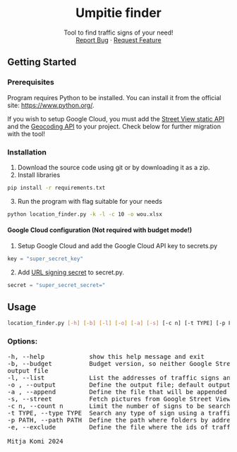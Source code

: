 <div align="center">
    <h1 align="center">Umpitie finder</h1>
    <p align="center">
        Tool to find traffic signs of your need!
        <br />
        <a href="https://github.com/MitjaWasTaken/umpikuja-finder/issues">Report Bug</a>
        ·
        <a href="https://github.com/MitjaWasTaken/umpikuja-finder/issues">Request Feature</a>
    </p>
</div>


## Getting Started

### Prerequisites
Program requires Python to be installed. You can install it from the official site: https://www.python.org/. 

If you wish to setup Google Cloud, you must add the <a href="https://developers.google.com/maps/documentation/streetview/overview">Street View static API</a> and the <a href="https://developers.google.com/maps/documentation/geocoding/overview">Geocoding API</a> to your project. Check below for further migration with the tool!

### Installation
1. Download the source code using git or by downloading it as a zip.
2. Install libraries
```sh
pip install -r requirements.txt
``` 
3. Run the program with flag suitable for your needs
```sh
python location_finder.py -k -l -c 10 -o wou.xlsx
```

#### Google Cloud configuration (Not required with budget mode!)
1. Setup Google Cloud and add the Google Cloud API key to secrets.py
````py
key = "super_secret_key"
````
2. Add <a href="https://developers.google.com/maps/documentation/maps-static/digital-signature">URL signing secret</a> to secret.py.
```py
secret = "super_secret_secret="
```

## Usage
```sh
location_finder.py [-h] [-b] [-l] [-o] [-a] [-s] [-c n] [-t TYPE] [-p PATH] [-e EXCLUDE]
```

### Options:
<pre>
-h, --help            show this help message and exit
-b, --budget          Budget version, so neither Google Street View photos nor addresses, only coordinates to th
output file
-l, --list            List the addresses of traffic signs and possible descriptions in Excel
-o , --output         Define the output file; default output.xlsx
-a , --append         Define the file that will be appended to the start of the output file; default output.xls (Please don't give a file that isn't the output of this program. Not compatible with the output of the budget Excel)
-s, --street          Fetch pictures from Google Street View to folders by addresses (not 100% accurate due to very good data provided by the Finnish Transport Infrastructure Agency)
-c n, --count n       Limit the number of signs to be searched
-t TYPE, --type TYPE  Search any type of sign using a traffic sign type. For example, A1.1 for mutka
-p PATH, --path PATH  Define the path where folders by addresses with pictures are stored (requires -s parameter)
-e, --exclude         Define the file where the ids of traffic signs that will be excluded are saved and the ids of searched signs will be saved

Mitja Komi 2024
</pre>